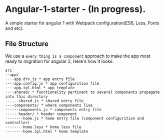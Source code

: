 # Angular-1-starter - (In progress).
A simple starter for angular 1 with Webpack configuration(ES6, Less, Fonts and etc).

## File Structure
We use a `every thing is a component` approach to make the app most ready to migration for angular 2, Here's how it looks:
```
src
⋅⋅app/
⋅⋅⋅⋅app.drv.js * app entry file
⋅⋅⋅⋅app.config.js * app configurition file
⋅⋅⋅⋅app.tpl.html * app template
⋅⋅⋅⋅shared/ * functionality pertinent to several components propagate into this directory
......shared.js * shared entry file
⋅⋅⋅⋅components/ * where components live
⋅⋅⋅⋅⋅⋅components.js * components entry file
⋅⋅⋅⋅⋅⋅header/ * header component
⋅⋅⋅⋅⋅⋅⋅⋅home.js * home entry file (component configurition and controller)
⋅⋅⋅⋅⋅⋅⋅⋅home.less * home less file
⋅⋅⋅⋅⋅⋅⋅⋅home.tpl.html * home template
```


